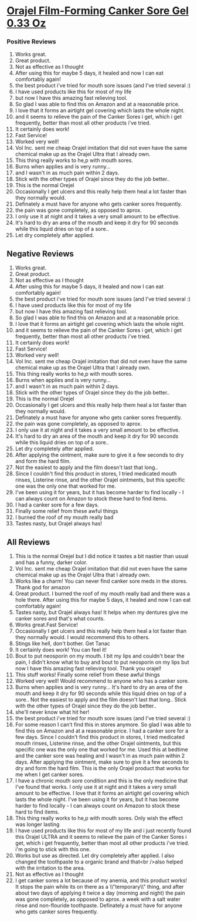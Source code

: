 # [Orajel Film-Forming Canker Sore Gel 0.33 Oz](https://products.checkmycream.com/products/Orajel-Film-Forming-Canker-Sore-Gel-0.33-Oz.html)

### Positive Reviews

<ol>
      <li>Works great.</li>
      <li>Great product.</li>
      <li>Not as effective as I thought</li>
      <li>After using this for maybe 5 days, it healed and now I can eat comfortably again!</li>
      <li>the best product i&#x27;ve tried for mouth sore issues  (and I&#x27;ve tried several :)</li>
      <li>I have used products like this for most of my life</li>
      <li>but now I have this amazing fast relieving tool.</li>
      <li>So glad I was able to find this on Amazon and at a reasonable price.</li>
      <li>I love that it forms an airtight gel covering which lasts the whole night.  </li>
      <li>and it seems to relieve the pain of the Canker Sores i get, which i get frequently, better than most all other products i&#x27;ve tried.</li>
      <li>It certainly does work!  </li>
      <li>Fast Service!</li>
      <li>Worked very well!</li>
      <li>Vol Inc. sent me cheap Orajel imitation that did not even have the same chemical make up as the Orajel Ultra that I already own.</li>
      <li>This thing really works to he,p with mouth sores.</li>
      <li>Burns when applies and is very runny...</li>
      <li>and I wasn&#x27;t in as much pain within 2 days.</li>
      <li>Stick with the other types of Orajel since they do the job better..</li>
      <li>This is the normal Orejel</li>
      <li>Occasionally I get ulcers and this really help them heal a lot faster than they normally would.</li>
      <li>Definately a must have for anyone who gets canker sores frequently.</li>
      <li>the pain was gone completely, as opposed to aprox.</li>
      <li>I only use it at night and it takes a very small amount to be effective.  </li>
      <li>It&#x27;s hard to dry an area of the mouth and keep it dry for 90 seconds while this liquid dries on top of a sore..</li>
      <li>Let dry completely after applied.  </li>
</ol>


<h2>Negative Reviews</h2>
<ol>
<li> Works great.</li>
<li> Great product.</li>
<li> Not as effective as I thought</li>
<li> After using this for maybe 5 days, it healed and now I can eat comfortably again!</li>
<li> the best product i&#x27;ve tried for mouth sore issues  (and I&#x27;ve tried several :)</li>
<li> I have used products like this for most of my life</li>
<li> but now I have this amazing fast relieving tool.</li>
<li> So glad I was able to find this on Amazon and at a reasonable price.</li>
<li> I love that it forms an airtight gel covering which lasts the whole night.  </li>
<li> and it seems to relieve the pain of the Canker Sores i get, which i get frequently, better than most all other products i&#x27;ve tried.</li>
<li> It certainly does work!  </li>
<li> Fast Service!</li>
<li> Worked very well!</li>
<li> Vol Inc. sent me cheap Orajel imitation that did not even have the same chemical make up as the Orajel Ultra that I already own.</li>
<li> This thing really works to he,p with mouth sores.</li>
<li> Burns when applies and is very runny...</li>
<li> and I wasn&#x27;t in as much pain within 2 days.</li>
<li> Stick with the other types of Orajel since they do the job better..</li>
<li> This is the normal Orejel</li>
<li> Occasionally I get ulcers and this really help them heal a lot faster than they normally would.</li>
<li> Definately a must have for anyone who gets canker sores frequently.</li>
<li> the pain was gone completely, as opposed to aprox.</li>
<li> I only use it at night and it takes a very small amount to be effective.  </li>
<li> It&#x27;s hard to dry an area of the mouth and keep it dry for 90 seconds while this liquid dries on top of a sore..</li>
<li> Let dry completely after applied.  </li>
<li> After applying the ointment, make sure to give it a few seconds to dry and form the hard film.</li>
<li> Not the easiest to apply and the film doesn&#x27;t last that long..</li>
<li> Since I couldn&#x27;t find this product in stores, I tried medicated mouth rinses, Listerine rinse, and the other Orajel ointments, but this specific one was the only one that worked for me.</li>
<li> I&#x27;ve been using it for years, but it has become harder to find locally - I can always count on Amazon to stock these hard to find items.</li>
<li> I had a canker sore for a few days.</li>
<li> Finally some relief from these awful things</li>
<li> I burned the roof of my mouth really bad</li>
<li> Tastes nasty, but Orajel always has!  </li>
</ol>

<h2>All Reviews</h2>

<ol>
    <li> This is the normal Orejel but I did notice it tastes a bit nastier than usual and has a funny, darker color.</li>
    <li> Vol Inc. sent me cheap Orajel imitation that did not even have the same chemical make up as the Orajel Ultra that I already own.</li>
    <li> Works like a charm! You can never find canker sore meds in the stores. Thank god for amazon</li>
    <li> Great product. I burned the roof of my mouth really bad and there was a hole there. After using this for maybe 5 days, it healed and now I can eat comfortably again!</li>
    <li> Tastes nasty, but Orajel always has!  It helps when my dentures give me canker sores and that&#x27;s what counts.</li>
    <li> Works great.Fast Service!</li>
    <li> Occasionally I get ulcers and this really help them heal a lot faster than they normally would. I would recommend this to others.</li>
    <li> Stings like hell, don&#x27;t bother. Get Tanac</li>
    <li> It certainly does work!  You can feel it!</li>
    <li> Bout to put neosporin on my mouth. I bit my lips and couldn&#x27;t bear the pain, I didn&#x27;t know what to buy and bout to put neosporin on my lips but now I have this amazing fast relieving tool. Thank you orajel!</li>
    <li> This stuff works! Finally some relief from these awful things</li>
    <li> Worked very well! Would recommend to anyone who has a canker sore.</li>
    <li> Burns when applies and is very runny... It&#x27;s hard to dry an area of the mouth and keep it dry for 90 seconds while this liquid dries on top of a sore.. Not the easiest to apply and the film doesn&#x27;t last that long.. Stick with the other types of Orajel since they do the job better..</li>
    <li> she&#x27;ll never know what hit her!</li>
    <li> the best product i&#x27;ve tried for mouth sore issues  (and I&#x27;ve tried several :)</li>
    <li> For some reason I can&#x27;t find this in stores anymore. So glad I was able to find this on Amazon and at a reasonable price. I had a canker sore for a few days. Since I couldn&#x27;t find this product in stores, I tried medicated mouth rinses, Listerine rinse, and the other Orajel ointments, but this specific one was the only one that worked for me. Used this at bedtime and the canker sore was healing and I wasn&#x27;t in as much pain within 2 days. After applying the ointment, make sure to give it a few seconds to dry and form the hard film. This is the only Orajel product that works for me when I get canker sores.</li>
    <li> I have a chronic mouth sore condition and this is the only medicine that I&#x27;ve found that works.  I only use it at night and it takes a very small amount to be effective.  I love that it forms an airtight gel covering which lasts the whole night.  I&#x27;ve been using it for years, but it has become harder to find locally - I can always count on Amazon to stock these hard to find items.</li>
    <li> This thing really works to he,p with mouth sores. Only wish the effect was longer lasting</li>
    <li> I have used products like this for most of my life and i just recently found this Orajel ULTRA and it seems to relieve the pain of the Canker Sores i get, which i get frequently, better than most all other products i&#x27;ve tried. i&#x27;m going to stick with this one.</li>
    <li> Works but use as directed.  Let dry completely after applied.  I also changed the toothpaste to a organic brand and that&lt;br /&gt;also helped with the irritation to the area.</li>
    <li> Not as effective as I thought</li>
    <li> I get canker sores a lot because of my anemia, and this product works! It stops the pain while its on there as a \\&quot;temporary\\&quot; thing, and after about two days of applying it twice a day (morning and night) the pain was gone completely, as opposed to aprox. a week with a salt water rinse and non-flouride toothpaste. Definately a must have for anyone who gets canker sores frequently.</li>
</ol>




